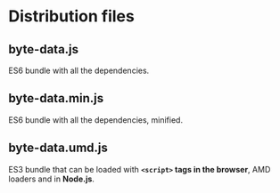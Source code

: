 # Distribution files

## byte-data.js
ES6 bundle with all the dependencies.

## byte-data.min.js
ES6 bundle with all the dependencies, minified.

## byte-data.umd.js
ES3 bundle that can be loaded with **```<script>``` tags in the browser**, AMD loaders and in **Node.js**.
